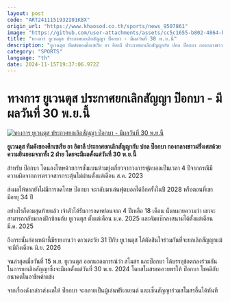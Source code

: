 ```yaml
---
layout: post
code: "ART2411151932I01K8X"
origin_url: "https://www.khaosod.co.th/sports/news_9507861"
image: "https://github.com/user-attachments/assets/cc5c1655-b802-4864-b759-e75d8c4f04c1"
title: "ทางการ ยูเวนตุส ประกาศยกเลิกสัญญา ป๊อกบา - มีผลวันที่ 30 พ.ย.นี้"
description: "ยูเวนตุส ทีมดังของศึกเซเรีย อา อิตาลี ประกาศยกเลิกสัญญากับ ปอล ป๊อกบา กองกลางชาวฝรั่งเศสด้วยความยินยอมจากทั้ง 2 ฝ่าย โดยจะมีผลตั้งแต่วันที่ 30 พ.ย.นี้"
category: "SPORTS"
language: "th"
date: 2024-11-15T19:37:06.972Z
---
```


# ทางการ ยูเวนตุส ประกาศยกเลิกสัญญา ป๊อกบา - มีผลวันที่ 30 พ.ย.นี้

[![ทางการ ยูเวนตุส ประกาศยกเลิกสัญญา ป๊อกบา - มีผลวันที่ 30 พ.ย.นี้](https://www.khaosod.co.th/wpapp/uploads/2024/11/pogba-25522343.jpg "ทางการ ยูเวนตุส ประกาศยกเลิกสัญญา ป๊อกบา - มีผลวันที่ 30 พ.ย.นี้")](https://www.khaosod.co.th/wpapp/uploads/2024/11/pogba-25522343.jpg)

**ยูเวนตุส ทีมดังของศึกเซเรีย อา อิตาลี ประกาศยกเลิกสัญญากับ ปอล ป๊อกบา กองกลางชาวฝรั่งเศสด้วยความยินยอมจากทั้ง 2 ฝ่าย โดยจะมีผลตั้งแต่วันที่ 30 พ.ย.นี้**

สำหรับ ป๊อกบา โดนลงโทษด้วยการสั่งแบนห้ามยุ่งเกี่ยวจากวงการฟุตบอลเป็นเวลา 4 ปีจากกรณีมีความผิดจากการตรวจสารกระตุ้นไม่ผ่านตั้งแต่เดือน ส.ค. 2023

ส่งผลให้หากยังไม่มีการลดโทษ ป๊อกบา จะกลับมาเล่นฟุตบอลได้อีกครั้งในปี 2028 หรือตอนที่เขามีอายุ 34 ปี

อย่างไรก็ตามสุดท้ายแล้ว เจ้าตัวได้รับการลดหย่อนจาก 4 ปีเหลือ 18 เดือน นั่นหมายความว่า เขาจะสามารถกลับมาลงฝึกซ้อมกับ ยูเวนตุส ตั้งแต่เดือน ม.ค. 2025 และคัมแบ๊กลงสนามได้ตั้งแต่เดือน มี.ค. 2025

ถึงกระนั้นก่อนหน้านี้มีรายงานว่า ดาวเตะวัย 31 ปีกับ ยูเวนตุส ได้ตัดสินใจร่วมกันที่จะยกเลิกสัญญาแม้จะมีถึงเดือน มิ.ย. 2026

จนล่าสุดเมื่อวันที่ 15 พ.ย. ยูเวนตุส ออกแถลงการณ์ว่า สโมสร และป๊อกบา ได้บรรลุข้อตกลงร่วมกันในการยกเลิกสัญญาซึ่งจะมีผลตั้งแต่วันที่ 30 พ.ย. 2024 โดยสโมสรขออวยพรให้ ป๊อกบา โชคดีกับอนาคตในอาชีพค้าแข้ง

จากเรื่องดังกล่าวส่งผลให้ ป๊อกบา จะกลายเป็นผู้เล่นฟรีเอเยนต์ และเซ็นสัญญาร่วมสโมสรอื่นได้ทันที